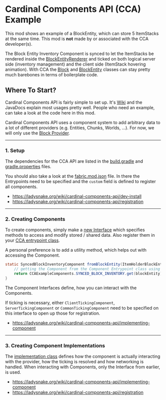 # Cardinal Components API (CCA) Example

This mod shows an example of a BlockEntity, which can store 5 ItemStacks at the same time.
This mod is **not** made by or associated with the CCA developer(s).

The Block Entity Inventory Component is synced to let the ItemStacks be rendered inside the
[BlockEntityRenderer](src/main/java/net/shirojr/ccaexample/block/client/ItemHolderBlockEntityRenderer.java)
and ticked on both logical server side (inventory management) and the client side (ItemStack hovering animation).
With CCA the [Block](./src/main/java/net/shirojr/ccaexample/block/ItemHolderBlock.java)
and [BlockEntity](./src/main/java/net/shirojr/ccaexample/block/entity/ItemHolderBlockEntity.java) classes can stay
pretty much barebones in terms of boilerplate code.

## Where To Start?

Cardinal Components API is fairly simple to set up. It's [Wiki](https://ladysnake.org/wiki/cardinal-components-api/)
and the JavaDocs explain most usages pretty well. People who need an example, can take a look at the code here in this
mod.

Cardinal Components API uses a component system to add arbitrary data to a lot of different providers (e.g. Entities,
Chunks, Worlds, ...). For now, we will only use
the [Block Provider](https://ladysnake.org/wiki/cardinal-components-api/modules/block).

---

### 1. Setup

The dependencies for the CCA API are listed in the [build.gradle](./build.gradle)
and [gradle.properties](./gradle.properties) files.

You should also take a look at the [fabric.mod.json](./src/main/resources/fabric.mod.json) file. In there the
Entrypoints need to be specified and the `custom` field is defined to register all components.

- https://ladysnake.org/wiki/cardinal-components-api/dev-install
- https://ladysnake.org/wiki/cardinal-components-api/registration

---

### 2. Creating Components

To create components, simply make
a [new Interface](./src/main/java/net/shirojr/ccaexample/cca/component/SyncedBlockInventoryComponent.java) which
specifies methods to access and modify stored / shared data. Also register them in
your [CCA entrypoint class](./src/main/java/net/shirojr/ccaexample/CCAExampleComponents.java).

A personal preference is to add a utility method, which helps out with accessing the Component.

```java
static SyncedBlockInventoryComponent fromBlockEntity(ItemHolderBlockEntity blockEntity) {
    // getting the Component from the Component Entrypoint class using the ComponentKey
    return CCAExampleComponents.SYNCED_BLOCK_INVENTORY.get(blockEntity);
}
```

The Component Interfaces define, how you can interact with the Components.

If ticking is necessary, either
`ClientTickingComponent`, `ServerTickingComponent` or `CommonTickingComponent` need to be specified on this interface
to open up those for registration.

- https://ladysnake.org/wiki/cardinal-components-api/implementing-component

---

### 3. Creating Component Implementations

The [implementation class](./src/main/java/net/shirojr/ccaexample/cca/implementation/SyncedBlockEntityInventoryComponentImpl.java)
defines how the component is actually interacting with the provider, how the
ticking is resolved and how networking is handled. When interacting with Components, only the Interface from earlier, is
used. 

- https://ladysnake.org/wiki/cardinal-components-api/implementing-component
- https://ladysnake.org/wiki/cardinal-components-api/registration
